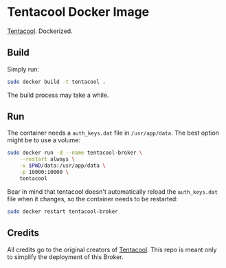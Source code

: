 # Tentacool Docker Image

[Tentacool](https://github.com/tentacool/tentacool). Dockerized.

## Build

Simply run:

```bash
sudo docker build -t tentacool .
```

The build process may take a while.

## Run

The container needs a `auth_keys.dat` file in `/usr/app/data`. The best option might be to use a volume:

```bash
sudo docker run -d --name tentacool-broker \
	--restart always \
	-v $PWD/data:/usr/app/data \
	-p 10000:10000 \
	tentacool
```

Bear in mind that tentacool doesn't automatically reload the `auth_keys.dat` file when it changes, so the container needs to be restarted:

```bash
sudo docker restart tentacool-broker
```

## Credits

All credits go to the original creators of [Tentacool](https://github.com/tentacool/tentacool). This repo is meant only to simplify the deployment of this Broker.